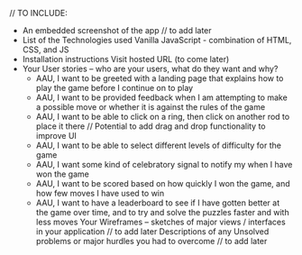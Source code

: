 // TO INCLUDE:
- An embedded screenshot of the app
    // to add later
- List of the Technologies used
    Vanilla JavaScript - combination of HTML, CSS, and JS
- Installation instructions
    Visit hosted URL (to come later)
- Your User stories – who are your users, what do they want and why?
    * AAU, I want to be greeted with a landing page that explains how to play the game before I continue on to play
    * AAU, I want to be provided feedback when I am attempting to make a possible move or whether it is against the rules of the game
    * AAU, I want to be able to click on a ring, then click on another rod to place it there // Potential to add drag and drop functionality to improve UI
    * AAU, I want to be able to select different levels of difficulty for the game
    * AAU, I want some kind of celebratory signal to notify my when I have won the game
    * AAU, I want to be scored based on how quickly I won the game, and how few moves I have used to win
    * AAU, I want to have a leaderboard to see if I have gotten better at the game over time, and to try and solve the puzzles faster and with less moves
 Your Wireframes – sketches of major views / interfaces in your application
    // to add later
 Descriptions of any Unsolved problems or major hurdles you had to overcome
    // to add later